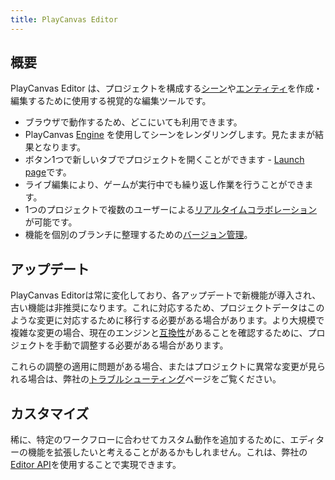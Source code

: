 ```yaml
---
title: PlayCanvas Editor
---
```


## 概要

PlayCanvas Editor は、プロジェクトを構成する[シーン](../glossary#scene)や[エンティティ](../glossary#entity)を作成・編集するために使用する視覚的な編集ツールです。

* ブラウザで動作するため、どこにいても利用できます。
* PlayCanvas [Engine](../engine) を使用してシーンをレンダリングします。見たままが結果となります。
* ボタン1つで新しいタブでプロジェクトを開くことができます - [Launch page](launch-page)です。
* ライブ編集により、ゲームが実行中でも繰り返し作業を行うことができます。
* 1つのプロジェクトで複数のユーザーによる[リアルタイムコラボレーション](realtime-collaboration)が可能です。
* 機能を個別のブランチに整理するための[バージョン管理](version-control)。

## アップデート

PlayCanvas Editorは常に変化しており、各アップデートで新機能が導入され、古い機能は非推奨になります。これに対応するため、プロジェクトデータはこのような変更に対応するために移行する必要がある場合があります。より大規模で複雑な変更の場合、現在のエンジンと[互換性](engine-compatibility)があることを確認するために、プロジェクトを手動で調整する必要がある場合があります。

これらの調整の適用に問題がある場合、またはプロジェクトに異常な変更が見られる場合は、弊社の[トラブルシューティング](troubleshooting)ページをご覧ください。

## カスタマイズ

稀に、特定のワークフローに合わせてカスタム動作を追加するために、エディターの機能を拡張したいと考えることがあるかもしれません。これは、弊社の[Editor API](editor-api)を使用することで実現できます。
